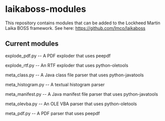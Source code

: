 # laikaboss-modules
This repository contains modules that can be added to the Lockheed Martin Laika BOSS framework. See here: https://github.com/lmco/laikaboss

Current modules
---
explode_pdf.py -- A PDF exploder that uses peepdf

explode_rtf.py -- An RTF exploder that uses python-oletools

meta_class.py -- A Java class file parser that uses python-javatools

meta_histogram.py -- A textual histogram parser

meta_manifest.py -- A Java manifest file parser that uses python-javatools

meta_olevba.py -- An OLE VBA parser that uses python-oletools

meta_pdf.py -- A PDF parser that uses peepdf
